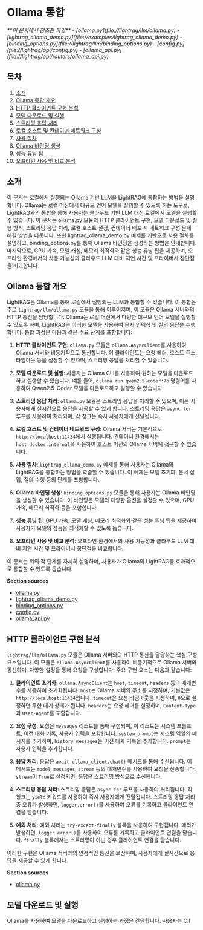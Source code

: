 
# Ollama 통합

<cite>
**이 문서에서 참조한 파일**   
- [ollama.py](file://lightrag/llm/ollama.py)
- [lightrag_ollama_demo.py](file://examples/lightrag_ollama_demo.py)
- [binding_options.py](file://lightrag/llm/binding_options.py)
- [config.py](file://lightrag/api/config.py)
- [ollama_api.py](file://lightrag/api/routers/ollama_api.py)
</cite>

## 목차
1. [소개](#소개)
2. [Ollama 통합 개요](#ollama-통합-개요)
3. [HTTP 클라이언트 구현 분석](#http-클라이언트-구현-분석)
4. [모델 다운로드 및 실행](#모델-다운로드-및-실행)
5. [스트리밍 응답 처리](#스트리밍-응답-처리)
6. [로컬 호스트 및 컨테이너 네트워크 구성](#로컬-호스트-및-컨테이너-네트워크-구성)
7. [사용 절차](#사용-절차)
8. [Ollama 바인딩 생성](#ollama-바인딩-생성)
9. [성능 튜닝 팁](#성능-튜닝-팁)
10. [오프라인 사용 및 비교 분석](#오프라인-사용-및-비교-분석)

## 소개
이 문서는 로컬에서 실행되는 Ollama 기반 LLM을 LightRAG에 통합하는 방법을 설명합니다. Ollama는 로컬 머신에서 대규모 언어 모델을 실행할 수 있도록 하는 도구로, LightRAG와의 통합을 통해 사용자는 클라우드 기반 LLM 대신 로컬에서 모델을 실행할 수 있습니다. 이 문서는 ollama.py 모듈의 HTTP 클라이언트 구현, 모델 다운로드 및 실행 방식, 스트리밍 응답 처리, 로컬 호스트 설정, 컨테이너 배포 시 네트워크 구성 문제 해결 방법을 다룹니다. 또한 lightrag_ollama_demo.py 예제를 기반으로 사용 절차를 설명하고, binding_options.py를 통해 Ollama 바인딩을 생성하는 방법을 안내합니다. 마지막으로, GPU 가속, 모델 캐싱, 메모리 최적화와 같은 성능 튜닝 팁을 제공하며, 오프라인 환경에서의 사용 가능성과 클라우드 LLM 대비 지연 시간 및 프라이버시 장단점을 비교합니다.

## Ollama 통합 개요
LightRAG은 Ollama를 통해 로컬에서 실행되는 LLM과 통합할 수 있습니다. 이 통합은 주로 `lightrag/llm/ollama.py` 모듈을 통해 이루어지며, 이 모듈은 Ollama 서버와의 HTTP 통신을 담당합니다. Ollama는 로컬 머신에서 다양한 대규모 언어 모델을 실행할 수 있도록 하며, LightRAG은 이러한 모델을 사용하여 문서 인덱싱 및 질의 응답을 수행합니다. 통합 과정은 다음과 같은 주요 단계를 포함합니다:

1. **HTTP 클라이언트 구현**: `ollama.py` 모듈은 `ollama.AsyncClient`를 사용하여 Ollama 서버와 비동기적으로 통신합니다. 이 클라이언트는 요청 헤더, 호스트 주소, 타임아웃 등을 설정할 수 있으며, 스트리밍 응답을 처리할 수 있습니다.

2. **모델 다운로드 및 실행**: 사용자는 Ollama CLI를 사용하여 원하는 모델을 다운로드하고 실행할 수 있습니다. 예를 들어, `ollama run qwen2.5-coder:7b` 명령어를 사용하여 Qwen2.5-Coder 모델을 다운로드하고 실행할 수 있습니다.

3. **스트리밍 응답 처리**: `ollama.py` 모듈은 스트리밍 응답을 처리할 수 있으며, 이는 사용자에게 실시간으로 응답을 제공할 수 있게 합니다. 스트리밍 응답은 `async for` 루프를 사용하여 처리되며, 각 청크는 즉시 사용자에게 전달됩니다.

4. **로컬 호스트 및 컨테이너 네트워크 구성**: Ollama 서버는 기본적으로 `http://localhost:11434`에서 실행됩니다. 컨테이너 환경에서는 `host.docker.internal`을 사용하여 호스트 머신의 Ollama 서버에 접근할 수 있습니다.

5. **사용 절차**: `lightrag_ollama_demo.py` 예제를 통해 사용자는 Ollama와 LightRAG을 통합하는 방법을 학습할 수 있습니다. 이 예제는 모델 초기화, 문서 삽입, 질의 수행 등의 단계를 포함합니다.

6. **Ollama 바인딩 생성**: `binding_options.py` 모듈을 통해 사용자는 Ollama 바인딩을 생성할 수 있습니다. 이 바인딩은 모델의 다양한 옵션을 설정할 수 있으며, GPU 가속, 메모리 최적화 등을 포함합니다.

7. **성능 튜닝 팁**: GPU 가속, 모델 캐싱, 메모리 최적화와 같은 성능 튜닝 팁을 제공하여 사용자가 모델의 성능을 최적화할 수 있도록 돕습니다.

8. **오프라인 사용 및 비교 분석**: 오프라인 환경에서의 사용 가능성과 클라우드 LLM 대비 지연 시간 및 프라이버시 장단점을 비교합니다.

이 문서는 위의 각 단계를 자세히 설명하며, 사용자가 Ollama와 LightRAG을 효과적으로 통합할 수 있도록 돕습니다.

**Section sources**
- [ollama.py](file://lightrag/llm/ollama.py#L1-L175)
- [lightrag_ollama_demo.py](file://examples/lightrag_ollama_demo.py#L1-L217)
- [binding_options.py](file://lightrag/llm/binding_options.py#L1-L651)
- [config.py](file://lightrag/api/config.py#L1-L424)
- [ollama_api.py](file://lightrag/api/routers/ollama_api.py#L1-L734)

## HTTP 클라이언트 구현 분석
`lightrag/llm/ollama.py` 모듈은 Ollama 서버와의 HTTP 통신을 담당하는 핵심 구성 요소입니다. 이 모듈은 `ollama.AsyncClient`를 사용하여 비동기적으로 Ollama 서버와 통신하며, 다양한 설정을 통해 요청을 구성합니다. 주요 구현 요소는 다음과 같습니다:

1. **클라이언트 초기화**: `ollama.AsyncClient`는 `host`, `timeout`, `headers` 등의 매개변수를 사용하여 초기화됩니다. `host`는 Ollama 서버의 주소를 지정하며, 기본값은 `http://localhost:11434`입니다. `timeout`은 요청 타임아웃을 지정하며, `0`으로 설정하면 무한 대기 상태가 됩니다. `headers`는 요청 헤더를 설정하며, `Content-Type`과 `User-Agent`를 포함합니다.

2. **요청 구성**: 요청은 `messages` 리스트를 통해 구성되며, 이 리스트는 시스템 프롬프트, 이전 대화 기록, 사용자 입력을 포함합니다. `system_prompt`는 시스템 역할의 메시지를 추가하며, `history_messages`는 이전 대화 기록을 추가합니다. `prompt`는 사용자 입력을 추가합니다.

3. **응답 처리**: 응답은 `await ollama_client.chat()` 메서드를 통해 수신됩니다. 이 메서드는 `model`, `messages`, `stream` 등의 매개변수를 사용하여 요청을 전송합니다. `stream`이 `True`로 설정되면, 응답은 스트리밍 방식으로 수신됩니다.

4. **스트리밍 응답 처리**: 스트리밍 응답은 `async for` 루프를 사용하여 처리됩니다. 각 청크는 `yield` 키워드를 사용하여 즉시 사용자에게 전달됩니다. 스트리밍 응답 처리 중 오류가 발생하면, `logger.error()`를 사용하여 오류를 기록하고 클라이언트 연결을 닫습니다.

5. **예외 처리**: 예외 처리는 `try-except-finally` 블록을 사용하여 구현됩니다. 예외가 발생하면, `logger.error()`를 사용하여 오류를 기록하고 클라이언트 연결을 닫습니다. `finally` 블록에서는 스트리밍이 아닌 경우 클라이언트 연결을 닫습니다.

이러한 구현은 Ollama 서버와의 안정적인 통신을 보장하며, 사용자에게 실시간으로 응답을 제공할 수 있게 합니다.

**Section sources**
- [ollama.py](file://lightrag/llm/ollama.py#L52-L87)

## 모델 다운로드 및 실행
Ollama를 사용하여 모델을 다운로드하고 실행하는 과정은 간단합니다. 사용자는 Oll